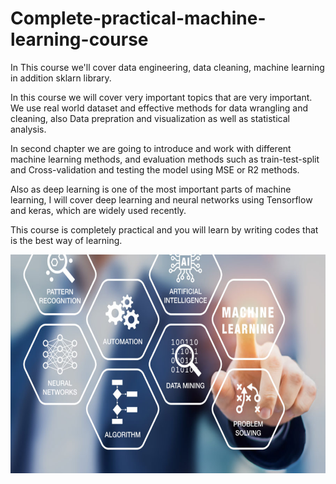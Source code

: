 # Complete-practical-machine-learning-course
In This course we'll cover data engineering, data cleaning, machine learning in addition sklarn library.

In this course we will cover very important topics that are very important. We use real world dataset and effective methods
for data wrangling and cleaning, also Data prepration and visualization as well as statistical analysis.

In second chapter we are going to introduce and work with different machine learning methods, and evaluation methods such as 
train-test-split and Cross-validation and testing the model using MSE or R2 methods.

Also as deep learning is one of the most important parts of machine learning, I will cover deep learning and neural networks using
Tensorflow and keras, which are widely used recently.

This course is completely practical and you will learn by writing codes that is the best way of learning.

<p align="center">
  <img width="700" height="350" src="MachineLearning.jpg">
</p>

